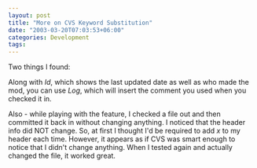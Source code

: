 ```yaml
---
layout: post
title: "More on CVS Keyword Substitution"
date: "2003-03-20T07:03:53+06:00"
categories: Development 
tags: 
---
```


Two things I found:

Along with $Id$, which shows the last updated date as well as who made the mod, you can use $Log$, which will insert the comment you used when you checked it in.

Also - while playing with the feature, I checked a file out and then committed it back in without changing anything. I noticed that the header info did NOT change. So, at first I thought I'd be required to add $x$ to my header each time. However, it appears as if CVS was smart enough to notice that I didn't change anything. When I tested again and actually changed the file, it worked great.